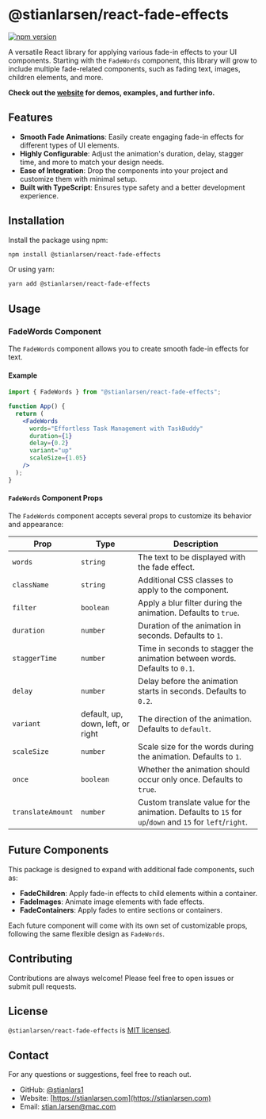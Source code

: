 # @stianlarsen/react-fade-effects

[![npm version](https://badge.fury.io/js/%40stianlarsen%2Freact-fade-effects.svg)](https://badge.fury.io/js/%40stianlarsen%2Freact-fade-effects)

A versatile React library for applying various fade-in effects to your UI components. Starting with the `FadeWords` component, this library will grow to include multiple fade-related components, such as fading text, images, children elements, and more.

**Check out the [website](https://your-website-link.com) for demos, examples, and further info.**

## Features

- **Smooth Fade Animations**: Easily create engaging fade-in effects for different types of UI elements.
- **Highly Configurable**: Adjust the animation's duration, delay, stagger time, and more to match your design needs.
- **Ease of Integration**: Drop the components into your project and customize them with minimal setup.
- **Built with TypeScript**: Ensures type safety and a better development experience.

## Installation

Install the package using npm:

```bash
npm install @stianlarsen/react-fade-effects
```

Or using yarn:

```bash
yarn add @stianlarsen/react-fade-effects
```

## Usage

### FadeWords Component

The `FadeWords` component allows you to create smooth fade-in effects for text.

#### Example

```jsx
import { FadeWords } from "@stianlarsen/react-fade-effects";

function App() {
  return (
    <FadeWords
      words="Effortless Task Management with TaskBuddy"
      duration={1}
      delay={0.2}
      variant="up"
      scaleSize={1.05}
    />
  );
}
```

#### `FadeWords` Component Props

The `FadeWords` component accepts several props to customize its behavior and appearance:

| Prop              | Type                              | Description                                                                                             |
| ----------------- | --------------------------------- | ------------------------------------------------------------------------------------------------------- |
| `words`           | `string`                          | The text to be displayed with the fade effect.                                                          |
| `className`       | `string`                          | Additional CSS classes to apply to the component.                                                       |
| `filter`          | `boolean`                         | Apply a blur filter during the animation. Defaults to `true`.                                           |
| `duration`        | `number`                          | Duration of the animation in seconds. Defaults to `1`.                                                  |
| `staggerTime`     | `number`                          | Time in seconds to stagger the animation between words. Defaults to `0.1`.                              |
| `delay`           | `number`                          | Delay before the animation starts in seconds. Defaults to `0.2`.                                        |
| `variant`         | default, up, down, left, or right | The direction of the animation. Defaults to `default`.                                                  |
| `scaleSize`       | `number`                          | Scale size for the words during the animation. Defaults to `1`.                                         |
| `once`            | `boolean`                         | Whether the animation should occur only once. Defaults to `true`.                                       |
| `translateAmount` | `number`                          | Custom translate value for the animation. Defaults to `15` for `up`/`down` and `15` for `left`/`right`. |

## Future Components

This package is designed to expand with additional fade components, such as:

- **FadeChildren**: Apply fade-in effects to child elements within a container.
- **FadeImages**: Animate image elements with fade effects.
- **FadeContainers**: Apply fades to entire sections or containers.

Each future component will come with its own set of customizable props, following the same flexible design as `FadeWords`.

## Contributing

Contributions are always welcome! Please feel free to open issues or submit pull requests.

## License

`@stianlarsen/react-fade-effects` is [MIT licensed](./LICENSE).

## Contact

For any questions or suggestions, feel free to reach out.

- GitHub: [@stianlars1](https://github.com/stianlars1)
- Website: [https://stianlarsen.com](https://stianlarsen.com)
- Email: [stian.larsen@mac.com](mailto:stian.larsen@mac.com)
